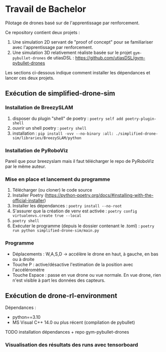 # Travail de Bachelor

Pilotage de drones basé sur de l'apprentissage par renforcement.

Ce repository contient deux projets :
1. Une simulation 2D servant de "proof of concept" pour se familiariser avec l'apprentissage par renforcement.
2. Une simulation 3D relativement réaliste basée sur le projet `gym-pybullet-drones` de utiasDSL : https://github.com/utiasDSL/gym-pybullet-drones

Les sections ci-dessous indique comment installer les dépendances et lancer ces deux projets.

## Exécution de simplified-drone-sim

### Installation de BreezySLAM

1. disposer du plugin "shell" de poetry : `poetry self add poetry-plugin-shell`
2. ouvrir un shell poetry : `poetry shell`
3. installation : `pip install -vvv --no-binary :all: ./simplified-drone-sim/libraries/BreezySLAM/python`

### Installation de PyRoboViz

Pareil que pour breezyslam mais il faut télécharger le repo de PyRoboViz par le même auteur.

### Mise en place et lancement du programme

1. Télécharger (ou cloner) le code source
2. Installer Poetry (https://python-poetry.org/docs/#installing-with-the-official-installer)
3. Installer les dépendances : `poetry install --no-root`
4. S'assurer que la création de venv est activée : `poetry config virtualenvs.create true --local`
5. `poetry shell`
6. Exécuter le programme (depuis le dossier contenant le .toml) : `poetry run python simplified-drone-sim/main.py`

### Programme

- Déplacements : W,A,S,D -> accélère le drone en haut, à gauche, en bas ou à droite
- Touche P : active/désactive l'estimation de la position avec l'accéléromètre
- Touche Espace : passe en vue drone ou vue normale. En vue drone, rien n'est visible à part les données des capteurs.

## Exécution de drone-rl-environment

Dépendances : 
- python==3.10
- MS Visual C++ 14.0 ou plus récent (compilation de pybullet)

TODO installation dépendances + repo gym-pybullet-drones

### Visualisation des résultats des runs avec tensorboard

